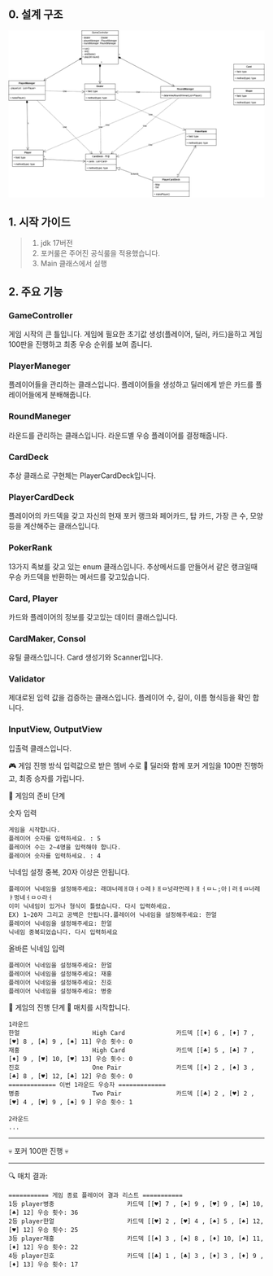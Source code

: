 ## 0. 설계 구조
<img src="./포커게임_설계도.drawio.png">

## 1. 시작 가이드
>1. jdk 17버전
>2. 포커룰은 주어진 공식룰을 적용했습니다.
>2. Main 클래스에서 실행

## 2. 주요 기능
### GameController
게임 시작의 큰 틀입니다. 게임에 필요한 초기값 생성(플레이어, 딜러, 카드)을하고 게임 100판을 진행하고 최종 우승 순위를 보여 줍니다.

### PlayerManeger
플레이어들을 관리하는 클래스입니다. 플레이어들을 생성하고 딜러에게 받은 카드를 플레이어들에게 분배해줍니다.

### RoundManeger
라운드를 관리하는 클래스입니다. 라운드별 우승 플레이어를 결정해줍니다.

### CardDeck
추상 클래스로 구현체는 PlayerCardDeck입니다. 

### PlayerCardDeck
플레이어의 카드덱을 갖고 자신의 현재 포커 랭크와 페어카드, 탑 카드, 가장 큰 수, 모양등을 계산해주는 클래스입니다.

### PokerRank
13가지 족보를 갖고 있는 enum 클래스입니다. 추상메서드를 만들어서 같은 랭크일때 우승 카드덱을 반환하는 메서드를 갖고있습니다.

### Card, Player
카드와 플레이어의 정보를 갖고있는 데이터 클래스입니다.

### CardMaker, Consol
유틸 클래스입니다. Card 생성기와 Scanner입니다.

### Validator
제대로된 입력 값을 검증하는 클래스입니다. 플레이어 수, 길이, 이름 형식등을 확인 합니다.

### InputView, OutputView
입출력 클래스입니다.

🎮 게임 진행 방식
입력값으로 받은 멤버 수로 🎩 딜러와 함께 포커 게임을 100판 진행하고, 최종 승자를 가립니다.

🎲 게임의 준비 단계

숫자 입력
```
게임을 시작합니다.
플레이어 숫자를 입력하세요. : 5
플레이어 수는 2~4명을 입력해야 합니다.
플레이어 숫자를 입력하세요. : 4
```

닉네임 설정 중복, 20자 이상은 안됩니다.
```
플레이어 닉네임을 설정해주세요: 래먀너레ㅐ먀ㅓㅇ레ㅑㅐㅁ넝라먼레ㅑㅐㅓㅁㄴ;아ㅣ러ㅔㅁ너레ㅑ멍네ㅓㅁㅇ라ㅓ
이미 닉네임이 있거나 형식이 틀렸습니다. 다시 입력하세요. 
EX) 1~20자 그리고 공백은 안됩니다.플레이어 닉네임을 설정해주세요: 한얼
플레이어 닉네임을 설정해주세요: 한얼
닉네임 중복되었습니다. 다시 입력하세요
```
올바른 닉네임 입력
```
플레이어 닉네임을 설정해주세요: 한얼
플레이어 닉네임을 설정해주세요: 재홍
플레이어 닉네임을 설정해주세요: 진호
플레이어 닉네임을 설정해주세요: 병중
```

🚀 게임의 진행 단계
🏁 매치를 시작합니다.
```
1라운드 
한얼                    High Card              카드덱 [[♦] 6 , [♦] 7 , [♥] 8 , [♣] 9 , [♠] 11] 우승 횟수: 0
재홍                    High Card              카드덱 [[♣] 5 , [♣] 7 , [♦] 9 , [♥] 10, [♥] 13] 우승 횟수: 0
진호                    One Pair               카드덱 [[♦] 2 , [♠] 3 , [♣] 8 , [♥] 12, [♣] 12] 우승 횟수: 0
============= 이번 1라운드 우승자 ============= 
병중                    Two Pair               카드덱 [[♣] 2 , [♥] 2 , [♥] 4 , [♥] 9 , [♠] 9 ] 우승 횟수: 1

2라운드
...
```
---
💀 포커 100판 진행 💀

---
🔍 매치 결과:
```
=========== 게임 종료 플레이어 결과 리스트 ===========
1등 player병중                    카드덱 [[♥] 7 , [♠] 9 , [♥] 9 , [♣] 10, [♣] 12] 우승 횟수: 36
2등 player한얼                    카드덱 [[♥] 2 , [♥] 4 , [♠] 5 , [♠] 12, [♥] 12] 우승 횟수: 25
3등 player재홍                    카드덱 [[♠] 3 , [♠] 8 , [♦] 10, [♠] 11, [♦] 12] 우승 횟수: 22
4등 player진호                    카드덱 [[♣] 1 , [♣] 3 , [♦] 3 , [♦] 9 , [♦] 13] 우승 횟수: 17
```